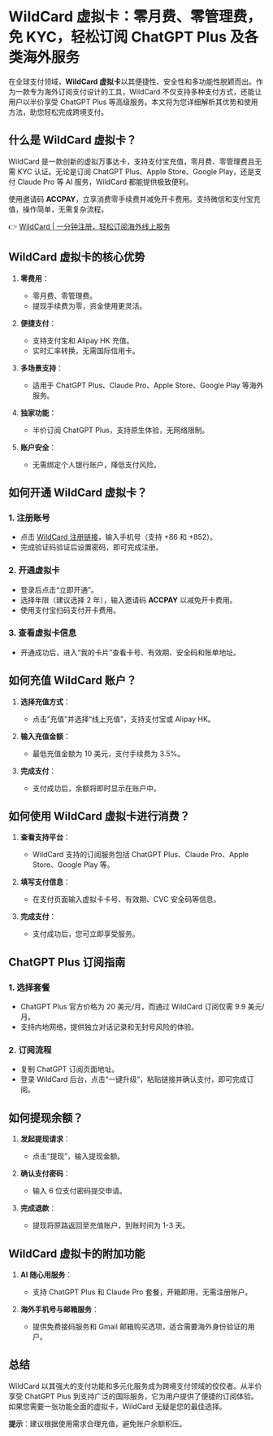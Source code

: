 # WildCard 虚拟卡：零月费、零管理费，免 KYC，轻松订阅 ChatGPT Plus 及各类海外服务

在全球支付领域，**WildCard 虚拟卡**以其便捷性、安全性和多功能性脱颖而出。作为一款专为海外订阅支付设计的工具，WildCard 不仅支持多种支付方式，还能让用户以半价享受 ChatGPT Plus 等高级服务。本文将为您详细解析其优势和使用方法，助您轻松完成跨境支付。

## 什么是 WildCard 虚拟卡？

WildCard 是一款创新的虚拟万事达卡，支持支付宝充值，零月费、零管理费且无需 KYC 认证。无论是订阅 ChatGPT Plus、Apple Store、Google Play，还是支付 Claude Pro 等 AI 服务，WildCard 都能提供极致便利。

使用邀请码 **ACCPAY**，立享消费零手续费并减免开卡费用。支持微信和支付宝充值，操作简单，无需复杂流程。

👉 [WildCard | 一分钟注册，轻松订阅海外线上服务](https://bbtdd.com/WildCard)

## WildCard 虚拟卡的核心优势

1. **零费用**：
   - 零月费、零管理费。
   - 提现手续费为零，资金使用更灵活。

2. **便捷支付**：
   - 支持支付宝和 Alipay HK 充值。
   - 实时汇率转换，无需国际信用卡。

3. **多场景支持**：
   - 适用于 ChatGPT Plus、Claude Pro、Apple Store、Google Play 等海外服务。

4. **独家功能**：
   - 半价订阅 ChatGPT Plus，支持原生体验，无网络限制。

5. **账户安全**：
   - 无需绑定个人银行账户，降低支付风险。

## 如何开通 WildCard 虚拟卡？

### 1. 注册账号
- 点击 [WildCard 注册链接](https://bbtdd.com/WildCard)，输入手机号（支持 +86 和 +852）。
- 完成验证码验证后设置密码，即可完成注册。

### 2. 开通虚拟卡
- 登录后点击“立即开通”。
- 选择年限（建议选择 2 年），输入邀请码 **ACCPAY** 以减免开卡费用。
- 使用支付宝扫码支付开卡费用。

### 3. 查看虚拟卡信息
- 开通成功后，进入“我的卡片”查看卡号、有效期、安全码和账单地址。

## 如何充值 WildCard 账户？

1. **选择充值方式**：
   - 点击“充值”并选择“线上充值”，支持支付宝或 Alipay HK。

2. **输入充值金额**：
   - 最低充值金额为 10 美元，支付手续费为 3.5%。

3. **完成支付**：
   - 支付成功后，余额将即时显示在账户中。

## 如何使用 WildCard 虚拟卡进行消费？

1. **查看支持平台**：
   - WildCard 支持的订阅服务包括 ChatGPT Plus、Claude Pro、Apple Store、Google Play 等。

2. **填写支付信息**：
   - 在支付页面输入虚拟卡卡号、有效期、CVC 安全码等信息。

3. **完成支付**：
   - 支付成功后，您可立即享受服务。

## ChatGPT Plus 订阅指南

### 1. 选择套餐
- ChatGPT Plus 官方价格为 20 美元/月，而通过 WildCard 订阅仅需 9.9 美元/月。
- 支持内地网络，提供独立对话记录和无封号风险的体验。

### 2. 订阅流程
- 复制 ChatGPT 订阅页面地址。
- 登录 WildCard 后台，点击“一键升级”，粘贴链接并确认支付，即可完成订阅。

## 如何提现余额？

1. **发起提现请求**：
   - 点击“提现”，输入提现金额。

2. **确认支付密码**：
   - 输入 6 位支付密码提交申请。

3. **完成退款**：
   - 提现将原路返回至充值账户，到账时间为 1-3 天。

## WildCard 虚拟卡的附加功能

1. **AI 随心用服务**：
   - 支持 ChatGPT Plus 和 Claude Pro 套餐，开箱即用，无需注册账户。

2. **海外手机号与邮箱服务**：
   - 提供免费接码服务和 Gmail 邮箱购买选项，适合需要海外身份验证的用户。

## 总结

WildCard 以其强大的支付功能和多元化服务成为跨境支付领域的佼佼者。从半价享受 ChatGPT Plus 到支持广泛的国际服务，它为用户提供了便捷的订阅体验。如果您需要一张功能全面的虚拟卡，WildCard 无疑是您的最佳选择。

**提示**：建议根据使用需求合理充值，避免账户余额积压。